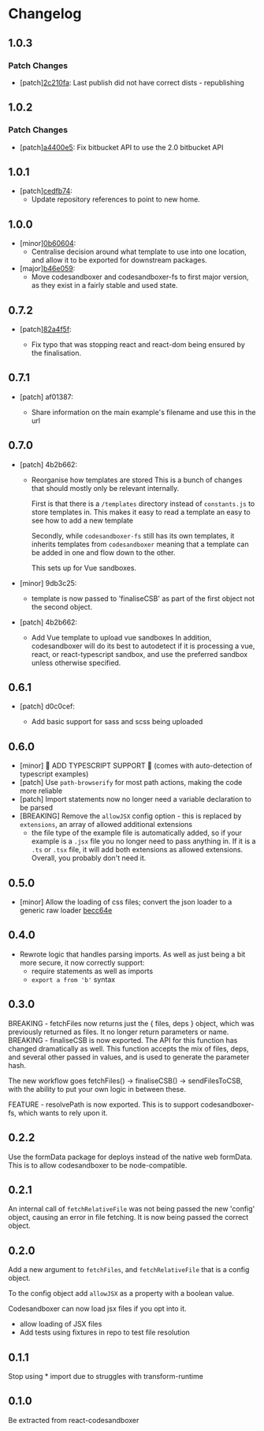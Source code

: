 # Changelog

## 1.0.3

### Patch Changes

- [patch][2c210fa](https://github.com/codesandbox/codesandboxer/commit/2c210fa):
  Last publish did not have correct dists - republishing

## 1.0.2

### Patch Changes

- [patch][a4400e5](https://github.com/codesandbox/codesandboxer/commit/a4400e5):
  Fix bitbucket API to use the 2.0 bitbucket API

## 1.0.1

- [patch][cedfb74](https://github.com/codesandbox/codesandboxer/commit/cedfb74):
  - Update repository references to point to new home.

## 1.0.0

- [minor][0b60604](https://github.com/codesandbox/codesandboxer/commit/0b60604):
  - Centralise decision around what template to use into one location, and allow
    it to be exported for downstream packages.
- [major][b46e059](https://github.com/codesandbox/codesandboxer/commit/b46e059):
  - Move codesandboxer and codesandboxer-fs to first major version, as they
    exist in a fairly stable and used state.

## 0.7.2

- [patch][82a4f5f](https://github.com/codesandbox/codesandboxer/commit/82a4f5f):

  - Fix typo that was stopping react and react-dom being ensured by the
    finalisation.

## 0.7.1

- [patch] af01387:

  - Share information on the main example's filename and use this in the url

## 0.7.0

- [patch] 4b2b662:

  - Reorganise how templates are stored This is a bunch of changes that should
    mostly only be relevant internally.

    First is that there is a `/templates` directory instead of `constants.js` to
    store templates in. This makes it easy to read a template an easy to see how
    to add a new template

    Secondly, while `codesandboxer-fs` still has its own templates, it inherits
    templates from `codesandboxer` meaning that a template can be added in one
    and flow down to the other.

    This sets up for Vue sandboxes.

- [minor] 9db3c25:

  - template is now passed to 'finaliseCSB' as part of the first object not the
    second object.

- [patch] 4b2b662:

  - Add Vue template to upload vue sandboxes In addition, codesandboxer will do
    its best to autodetect if it is processing a vue, react, or react-typescript
    sandbox, and use the preferred sandbox unless otherwise specified.

## 0.6.1

- [patch] d0c0cef:

  - Add basic support for sass and scss being uploaded

## 0.6.0

- [minor] 🎉 ADD TYPESCRIPT SUPPORT 🎉 (comes with auto-detection of typescript
  examples)
- [patch] Use `path-browserify` for most path actions, making the code more
  reliable
- [patch] Import statements now no longer need a variable declaration to be
  parsed
- [BREAKING] Remove the `allowJSX` config option - this is replaced by
  `extensions`, an array of allowed additional extensions
  - the file type of the example file is automatically added, so if your example
    is a `.jsx` file you no longer need to pass anything in. If it is a `.ts` or
    `.tsx` file, it will add both extensions as allowed extensions. Overall, you
    probably don't need it.

## 0.5.0

- [minor] Allow the loading of css files; convert the json loader to a generic
  raw loader [becc64e](becc64e)

## 0.4.0

- Rewrote logic that handles parsing imports. As well as just being a bit more
  secure, it now correctly support:
  - require statements as well as imports
  - `export a from 'b'` syntax

## 0.3.0

BREAKING - fetchFiles now returns just the { files, deps } object, which was
previously returned as files. It no longer return parameters or name. BREAKING -
finaliseCSB is now exported. The API for this function has changed dramatically
as well. This function accepts the mix of files, deps, and several other passed
in values, and is used to generate the parameter hash.

The new workflow goes fetchFiles() -> finaliseCSB() -> sendFilesToCSB, with the
ability to put your own logic in between these.

FEATURE - resolvePath is now exported. This is to support codesandboxer-fs,
which wants to rely upon it.

## 0.2.2

Use the formData package for deploys instead of the native web formData. This is
to allow codesandboxer to be node-compatible.

## 0.2.1

An internal call of `fetchRelativeFile` was not being passed the new 'config'
object, causing an error in file fetching. It is now being passed the correct
object.

## 0.2.0

Add a new argument to `fetchFiles`, and `fetchRelativeFile` that is a config
object.

To the config object add `allowJSX` as a property with a boolean value.

Codesandboxer can now load jsx files if you opt into it.

- allow loading of JSX files
- Add tests using fixtures in repo to test file resolution

## 0.1.1

Stop using \* import due to struggles with transform-runtime

## 0.1.0

Be extracted from react-codesandboxer
